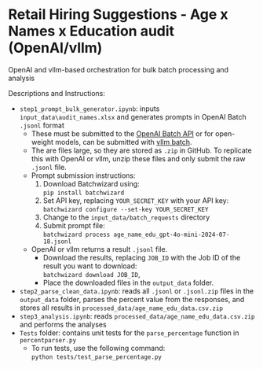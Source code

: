 # Retail Hiring Suggestions - Age x Names x Education audit (OpenAI/vllm)

OpenAI and vllm-based orchestration for bulk batch processing and analysis

Descriptions and Instructions:
- `step1_prompt_bulk_generator.ipynb`: inputs `input_data\audit_names.xlsx` and generates prompts in OpenAI Batch `.jsonl` format
    - These must be submitted to the [OpenAI Batch API](https://platform.openai.com/batches) or for open-weight models, can be submitted with [vllm batch](https://github.com/vllm-project/vllm/blob/main/examples/offline_inference_openai.md). 
    - The are files large, so they are stored as `.zip` in GitHub. To replicate this with OpenAI or vllm, unzip these files and only submit the raw `.jsonl` file.
    - Prompt submission instructions:
        1. Download Batchwizard using:<br />
            `pip install batchwizard`
        2. Set API key, replacing `YOUR_SECRET_KEY` with your API key:<br />
            `batchwizard configure --set-key YOUR_SECRET_KEY`
        3. Change to the `input_data/batch_requests` directory
        4. Submit prompt file:<br />
            `batchwizard process age_name_edu_gpt-4o-mini-2024-07-18.jsonl`
    - OpenAI or vllm returns a result `.jsonl` file. 
        - Download the results, replacing `JOB_ID` with the Job ID of the result you want to download:<br />
            `batchwizard download JOB_ID`, 
        - Place the downloaded files in the `output_data` folder.
- `step2_parse_clean_data.ipynb`: reads all `.jsonl` or `.jsonl.zip` files in the `output_data` folder, parses the percent value from the responses, and stores all results in `processed_data/age_name_edu_data.csv.zip`
- `step3_analysis.ipynb`: reads `processed_data/age_name_edu_data.csv.zip` and performs the analyses
- `Tests` folder: contains unit tests for the `parse_percentage` function in `percentparser.py`
    - To run tests, use the following command:<br />
        `python tests/test_parse_percentage.py`
